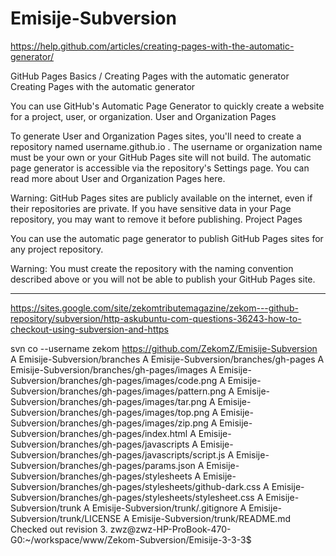 # Emisije-Subversion

https://help.github.com/articles/creating-pages-with-the-automatic-generator/

GitHub Pages Basics / Creating Pages with the automatic generator
Creating Pages with the automatic generator

You can use GitHub's Automatic Page Generator to quickly create a website for a project, user, or organization.
User and Organization Pages

To generate User and Organization Pages sites, you'll need to create a repository named username.github.io . The username or organization name must be your own or your GitHub Pages site will not build. The automatic page generator is accessible via the repository's Settings page. You can read more about User and Organization Pages here.

Warning: GitHub Pages sites are publicly available on the internet, even if their repositories are private. If you have sensitive data in your Page repository, you may want to remove it before publishing.
Project Pages

You can use the automatic page generator to publish GitHub Pages sites for any project repository.

Warning: You must create the repository with the naming convention described above or you will not be able to publish your GitHub Pages site.

---
https://sites.google.com/site/zekomtributemagazine/zekom---github-repository/subversion/http-askubuntu-com-questions-36243-how-to-checkout-using-subversion-and-https


svn co --username zekom https://github.com/ZekomZ/Emisije-Subversion
A    Emisije-Subversion/branches
A    Emisije-Subversion/branches/gh-pages
A    Emisije-Subversion/branches/gh-pages/images
A    Emisije-Subversion/branches/gh-pages/images/code.png
A    Emisije-Subversion/branches/gh-pages/images/pattern.png
A    Emisije-Subversion/branches/gh-pages/images/tar.png
A    Emisije-Subversion/branches/gh-pages/images/top.png
A    Emisije-Subversion/branches/gh-pages/images/zip.png
A    Emisije-Subversion/branches/gh-pages/index.html
A    Emisije-Subversion/branches/gh-pages/javascripts
A    Emisije-Subversion/branches/gh-pages/javascripts/script.js
A    Emisije-Subversion/branches/gh-pages/params.json
A    Emisije-Subversion/branches/gh-pages/stylesheets
A    Emisije-Subversion/branches/gh-pages/stylesheets/github-dark.css
A    Emisije-Subversion/branches/gh-pages/stylesheets/stylesheet.css
A    Emisije-Subversion/trunk
A    Emisije-Subversion/trunk/.gitignore
A    Emisije-Subversion/trunk/LICENSE
A    Emisije-Subversion/trunk/README.md
Checked out revision 3.
zwz@zwz-HP-ProBook-470-G0:~/workspace/www/Zekom-Subversion/Emisije-3-3-3$
